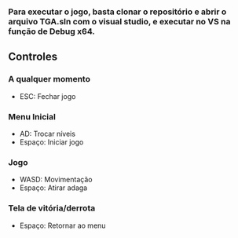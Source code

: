 ### Para executar o jogo, basta clonar o repositório e abrir o arquivo TGA.sln com o visual studio, e executar no VS na função de Debug x64.

## Controles
### A qualquer momento
- ESC: Fechar jogo
### Menu Inicial
- AD: Trocar níveis 
- Espaço: Iniciar jogo
### Jogo
- WASD: Movimentação
- Espaço: Atirar adaga
### Tela de vitória/derrota
- Espaço: Retornar ao menu
